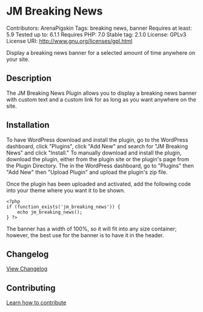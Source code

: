 # JM Breaking News
Contributors: ArenaPigskin
Tags: breaking news, banner
Requires at least: 5.9
Tested up to: 6.1.1
Requires PHP: 7.0
Stable tag: 2.1.0
License: GPLv3
License URI: http://www.gnu.org/licenses/gpl.html

Display a breaking news banner for a selected amount of time anywhere on your site.

## Description
The JM Breaking News Plugin allows you to display a breaking news banner with custom text and a custom link for as long as you want anywhere on the site.

## Installation

To have WordPress download and install the plugin, go to the WordPress dashboard, click "Plugins", click "Add New" and search for "JM Breaking News" and click "Install." To manually download and install the plugin, download the plugin, either from the plugin site or the plugin's page from the Plugin Directory. The in the WordPress dashboard, go to "Plugins" then "Add New" then "Upload Plugin" and upload the plugin's zip file.

Once the plugin has been uploaded and activated, add the following code into your theme where you want it to be shown.
```
<?php
if (function_exists('jm_breaking_news')) {
	echo jm_breaking_news();
} ?>
```

The banner has a width of 100%, so it will fit into any size container; however, the best use for the banner is to have it in the header.

## Changelog
[View Changelog](CHANGELOG.md)

## Contributing
[Learn how to contribute](CONTRIBUTING.md)

